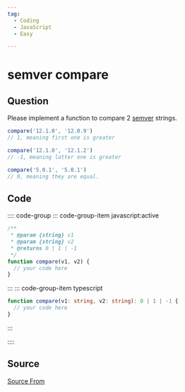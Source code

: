 ```yaml
---
tag:
  - Coding
  - JavaScript
  - Easy

---
```

  
# semver compare

## Question
Please implement a function to compare 2 [semver](https://semver.org/) strings.

```js
compare('12.1.0', '12.0.9')
// 1, meaning first one is greater

compare('12.1.0', '12.1.2')
// -1, meaning latter one is greater

compare('5.0.1', '5.0.1')
// 0, meaning they are equal.
```

## Code
:::: code-group
::: code-group-item javascript:active
```javascript
/**
 * @param {string} v1
 * @param {string} v2
 * @returns 0 | 1 | -1
 */
function compare(v1, v2) {
  // your code here
}
```
:::
    ::: code-group-item typescript
```typescript
function compare(v1: string, v2: string): 0 | 1 | -1 {
  // your code here
}
```
:::
    
::::



##  Source
[Source From](https://bigfrontend.dev/problem/semver-compare)

  